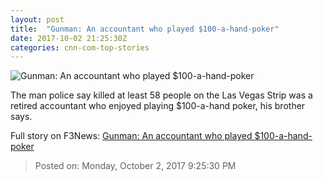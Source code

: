 ```yaml
---
layout: post
title:  "Gunman: An accountant who played $100-a-hand-poker"
date: 2017-10-02 21:25:30Z
categories: cnn-com-top-stories
---
```


![Gunman: An accountant who played $100-a-hand-poker](http://i2.cdn.cnn.com/cnnnext/dam/assets/171002124308-32-las-vegas-incident-1002-super-tease.jpg)

The man police say killed at least 58 people on the Las Vegas Strip was a retired accountant who enjoyed playing $100-a-hand poker, his brother says.


Full story on F3News: [Gunman: An accountant who played $100-a-hand-poker](http://www.f3nws.com/n/cFPPgH)

> Posted on: Monday, October 2, 2017 9:25:30 PM

